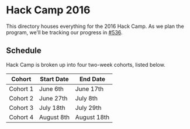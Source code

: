 # Hack Camp 2016

This directory houses everything for the 2016 Hack Camp. As we plan the program, we'll be tracking our progress in [#536](https://github.com/hackclub/hack-camp/issues/535).

## Schedule

Hack Camp is broken up into four two-week cohorts, listed below.

| Cohort   | Start Date | End Date    |
| -------- | ---------- | ----------- |
| Cohort 1 | June 6th   | June 17th   |
| Cohort 2 | June 27th  | July 8th    |
| Cohort 3 | July 18th  | July 29th   |
| Cohort 4 | August 8th | August 18th |
